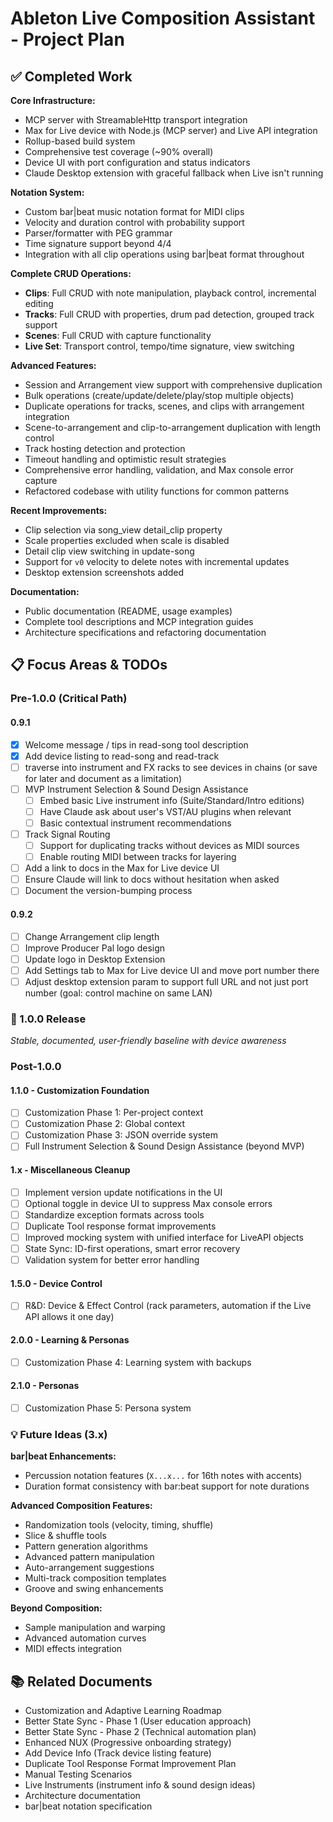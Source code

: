 # Ableton Live Composition Assistant - Project Plan

## ✅ Completed Work

**Core Infrastructure:**

- MCP server with StreamableHttp transport integration
- Max for Live device with Node.js (MCP server) and Live API integration
- Rollup-based build system
- Comprehensive test coverage (~90% overall)
- Device UI with port configuration and status indicators
- Claude Desktop extension with graceful fallback when Live isn't running

**Notation System:**

- Custom bar|beat music notation format for MIDI clips
- Velocity and duration control with probability support
- Parser/formatter with PEG grammar
- Time signature support beyond 4/4
- Integration with all clip operations using bar|beat format throughout

**Complete CRUD Operations:**

- **Clips**: Full CRUD with note manipulation, playback control, incremental
  editing
- **Tracks**: Full CRUD with properties, drum pad detection, grouped track
  support
- **Scenes**: Full CRUD with capture functionality
- **Live Set**: Transport control, tempo/time signature, view switching

**Advanced Features:**

- Session and Arrangement view support with comprehensive duplication
- Bulk operations (create/update/delete/play/stop multiple objects)
- Duplicate operations for tracks, scenes, and clips with arrangement
  integration
- Scene-to-arrangement and clip-to-arrangement duplication with length control
- Track hosting detection and protection
- Timeout handling and optimistic result strategies
- Comprehensive error handling, validation, and Max console error capture
- Refactored codebase with utility functions for common patterns

**Recent Improvements:**

- Clip selection via song_view detail_clip property
- Scale properties excluded when scale is disabled
- Detail clip view switching in update-song
- Support for `v0` velocity to delete notes with incremental updates
- Desktop extension screenshots added

**Documentation:**

- Public documentation (README, usage examples)
- Complete tool descriptions and MCP integration guides
- Architecture specifications and refactoring documentation

## 📋 Focus Areas & TODOs

### Pre-1.0.0 (Critical Path)

#### 0.9.1

- [x] Welcome message / tips in read-song tool description
- [x] Add device listing to read-song and read-track
- [ ] traverse into instrument and FX racks to see devices in chains (or save
      for later and document as a limitation)
- [ ] MVP Instrument Selection & Sound Design Assistance
  - [ ] Embed basic Live instrument info (Suite/Standard/Intro editions)
  - [ ] Have Claude ask about user's VST/AU plugins when relevant
  - [ ] Basic contextual instrument recommendations
- [ ] Track Signal Routing
  - [ ] Support for duplicating tracks without devices as MIDI sources
  - [ ] Enable routing MIDI between tracks for layering
- [ ] Add a link to docs in the Max for Live device UI
- [ ] Ensure Claude will link to docs without hesitation when asked
- [ ] Document the version-bumping process

#### 0.9.2

- [ ] Change Arrangement clip length
- [ ] Improve Producer Pal logo design
- [ ] Update logo in Desktop Extension
- [ ] Add Settings tab to Max for Live device UI and move port number there
- [ ] Adjust desktop extension param to support full URL and not just port
      number (goal: control machine on same LAN)

### 🚀 1.0.0 Release

_Stable, documented, user-friendly baseline with device awareness_

### Post-1.0.0

#### 1.1.0 - Customization Foundation

- [ ] Customization Phase 1: Per-project context
- [ ] Customization Phase 2: Global context
- [ ] Customization Phase 3: JSON override system
- [ ] Full Instrument Selection & Sound Design Assistance (beyond MVP)

#### 1.x - Miscellaneous Cleanup

- [ ] Implement version update notifications in the UI
- [ ] Optional toggle in device UI to suppress Max console errors
- [ ] Standardize exception formats across tools
- [ ] Duplicate Tool response format improvements
- [ ] Improved mocking system with unified interface for LiveAPI objects
- [ ] State Sync: ID-first operations, smart error recovery
- [ ] Validation system for better error handling

#### 1.5.0 - Device Control

- [ ] R&D: Device & Effect Control (rack parameters, automation if the Live API
      allows it one day)

#### 2.0.0 - Learning & Personas

- [ ] Customization Phase 4: Learning system with backups

#### 2.1.0 - Personas

- [ ] Customization Phase 5: Persona system

### 💡 Future Ideas (3.x)

**bar|beat Enhancements:**

- Percussion notation features (`X...x...` for 16th notes with accents)
- Duration format consistency with bar:beat support for note durations

**Advanced Composition Features:**

- Randomization tools (velocity, timing, shuffle)
- Slice & shuffle tools
- Pattern generation algorithms
- Advanced pattern manipulation
- Auto-arrangement suggestions
- Multi-track composition templates
- Groove and swing enhancements

**Beyond Composition:**

- Sample manipulation and warping
- Advanced automation curves
- MIDI effects integration

## 📚 Related Documents

- Customization and Adaptive Learning Roadmap
- Better State Sync - Phase 1 (User education approach)
- Better State Sync - Phase 2 (Technical automation plan)
- Enhanced NUX (Progressive onboarding strategy)
- Add Device Info (Track device listing feature)
- Duplicate Tool Response Format Improvement Plan
- Manual Testing Scenarios
- Live Instruments (instrument info & sound design ideas)
- Architecture documentation
- bar|beat notation specification
